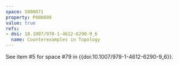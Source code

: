 ```yaml
---
space: S000071
property: P000009
value: true
refs:
- doi: 10.1007/978-1-4612-6290-9_6
  name: Counterexamples in Topology
---
```


See item #5 for space #79 in {{doi:10.1007/978-1-4612-6290-9_6}}.
